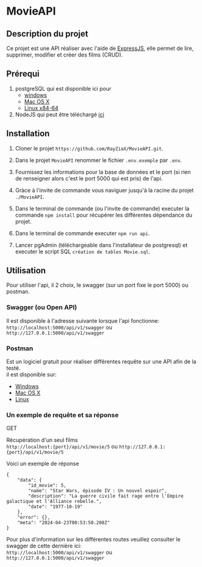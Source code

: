 # MovieAPI

## Description du projet
Ce projet est une API réaliser avec l'aide de [ExpressJS](https://expressjs.com/fr/), elle permet de lire, supprimer, modifier et créer des films (CRUD).

## Prérequi
1. postgreSQL qui est disponible ici pour 
    - [windows](https://sbp.enterprisedb.com/getfile.jsp?fileid=1258893)
    - [Mac OS X](https://sbp.enterprisedb.com/getfile.jsp?fileid=1258903)
    - [Linux x84-64](https://www.postgresql.org/download/)
2. NodeJS qui peut être téléchargé [ici](https://nodejs.org/dist/v20.12.2/node-v20.12.2-x64.msi)

## Installation
1. Cloner le projet `https://github.com/RayZiaX/MovieAPI.git`.

2. Dans le projet `MovieAPI` renommer le fichier `.env.exemple` par `.env`.

3. Fournissez les informations pour la base de données et le port (si rien de renseigner alors c'est le port 5000 qui est pris) de l'api.

4. Gràce à l'invite de commande vous naviguer jusqu'à la racine du projet `./MovieAPI`.

5. Dans le terminal de commande (ou l'invite de commande) executer la commande `npm install` pour récupérer les différentes dépendance du projet.

6. Dans le terminal de commande  executer `npm run api`.

7. Lancer pgAdmin (téléchargeable dans l'installateur de postgresql) et executer le script SQL `création de tables Movie.sql`.

## Utilisation

Pour utiliser l'api, il 2 choix, le swagger (sur un port fixe le port 5000) ou postman.
### Swagger (ou Open API)
Il est disponible à l'adresse suivante lorsque l'api fonctionne: `http://localhost:5000/api/v1/swagger` ou `http://127.0.0.1:5000/api/v1/swagger`

### Postman
Est un logiciel gratuit pour réaliser différentes requête sur une API afin de la testé.</br>
il est disponible sur:  
- [Windows](https://dl.pstmn.io/download/latest/win64)
- [Mac OS X](https://dl.pstmn.io/download/latest/osx_arm64)
- [Linux](https://dl.pstmn.io/download/latest/linux_64)

### Un exemple de requête et sa réponse

GET

Récupération d'un seul films </br>
`http://localhost:{port}/api/v1/movie/5` ou `http://127.0.0.1:{port}/api/v1/movie/5`

Voici un exemple de réponse
```
{
    "data": {
        "id_movie": 5,
        "name": "Star Wars, épisode IV : Un nouvel espoir",
        "description": "La guerre civile fait rage entre l'Empire galactique et l'Alliance rebelle.",
        "date": "1977-10-19"
    },
    "error": {},
    "meta": "2024-04-23T00:53:50.208Z"
}
```

Pour plus d'information sur les différentes routes veuillez consulter le swagger de cette dernière ici:</br> `http://localhost:5000/api/v1/swagger` ou `http://127.0.0.1:5000/api/v1/swagger`
